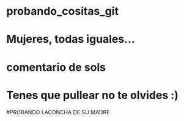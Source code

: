 # probando_cositas_git
# Mujeres, todas iguales...
# comentario de sols
# Tenes que pullear no te olvides :)


#PROBANDO LACONCHA DE SU MADRE